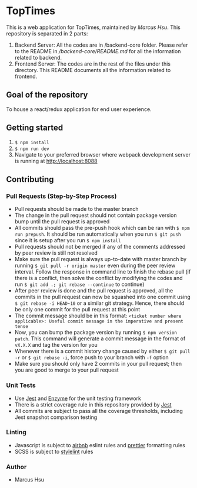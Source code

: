 # TopTimes

This is a web application for TopTimes, maintained by _Marcus Hsu_. This repository is separated in 2 parts:

1. Backend Server: All the codes are in /backend-core folder. Please refer to the README in _/backend-core/README.md_ for all the information related to backend.
2. Frontend Server: The codes are in the rest of the files under this directory. This README documents all the information related to frontend.

## Goal of the repository
To house a react/redux application for end user experience.

## Getting started
1. `$ npm install`
2. `$ npm run dev`
3. Navigate to your preferred browser where webpack development server is running at [http://localhost:8088](http://localhost:8088)

## Contributing
### Pull Requests (Step-by-Step Process)
  * Pull requests should be made to the master branch
  * The change in the pull request should not contain package version bump until the pull request is approved
  * All commits should pass the pre-push hook which can be ran with `$ npm run prepush`. It should be run automatically when you run `$ git push` since it is setup after you run `$ npm install`
  * Pull requests should not be merged if any of the comments addressed by peer review is still not resolved
  * Make sure the pull request is always up-to-date with master branch by running `$ git pull -r origin master` even during the peer review interval. Follow the response in command line to finish the rebase pull (if there is a conflict, then solve the conflict by modifying the codes and run `$ git add .; git rebase --continue` to continue)
  * After peer review is done and the pull request is approved, all the commits in the pull request can now be squashed into one commit using `$ git rebase -i HEAD~10` or a similar git strategy. Hence, there should be only one commit for the pull request at this point
  * The commit message should be in this format: `<ticket number where applicable>: Useful commit message in the imperative and present tense`
  * Now, you can bump the package version by running `$ npm version patch`. This command will generate a commit message in the format of `vX.X.X` and tag the version for you
  * Whenever there is a commit history change caused by either `$ git pull -r` or `$ git rebase -i`, force push to your branch with `-f` option
  * Make sure you should only have 2 commits in your pull request; then you are good to merge to your pull request

### Unit Tests
  * Use [Jest](https://facebook.github.io/jest/) and [Enzyme](https://github.com/airbnb/enzyme/blob/master/docs/guides/jest.md) for the unit testing framework
  * There is a strict coverage rule in this repository provided by [Jest](https://facebook.github.io/jest/)
  * All commits are subject to pass all the coverage thresholds, including Jest snapshot comparison testing

### Linting
  * Javascript is subject to [airbnb](https://www.npmjs.com/package/eslint-config-airbnb) eslint rules and [prettier](https://prettier.io/) formatting rules
  * SCSS is subject to [stylelint](https://github.com/stylelint/stylelint) rules

### Author
  * Marcus Hsu
